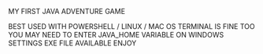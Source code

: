 MY FIRST JAVA ADVENTURE GAME

BEST USED WITH POWERSHELL / LINUX / MAC OS TERMINAL IS FINE TOO
YOU MAY NEED TO ENTER JAVA_HOME VARIABLE ON WINDOWS SETTINGS
EXE FILE AVAILABLE
ENJOY
